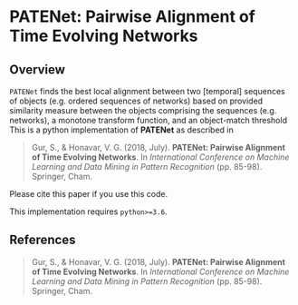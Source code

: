 PATENet: Pairwise Alignment of Time Evolving Networks
==

Overview
-------
`PATENet` finds the best local alignment between two [temporal] sequences of objects 
(e.g. ordered sequences of networks) based on provided similarity measure between the 
objects comprising the sequences (e.g. networks), a monotone transform function, and 
an object-match threshold
This is a python implementation of **PATENet** as described in

> Gur, S., & Honavar, V. G. (2018, July). **PATENet: Pairwise Alignment of Time Evolving 
> Networks**. In _International Conference on Machine Learning and Data Mining in Pattern 
> Recognition_ (pp. 85-98). Springer, Cham.

Please cite this paper if you use this code.


This implementation requires `python>=3.6`.


References
-------

> Gur, S., & Honavar, V. G. (2018, July). **PATENet: Pairwise Alignment of Time Evolving 
> Networks**. In _International Conference on Machine Learning and Data Mining in Pattern 
> Recognition_ (pp. 85-98). Springer, Cham.

